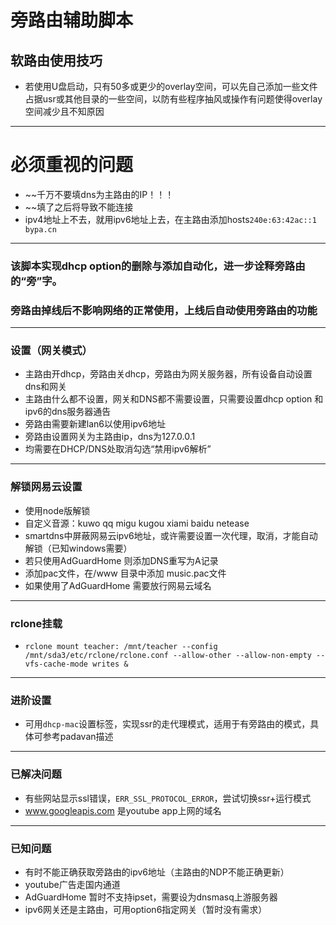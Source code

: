# 旁路由辅助脚本
## 软路由使用技巧
* 若使用U盘启动，只有50多或更少的overlay空间，可以先自己添加一些文件占据usr或其他目录的一些空间，以防有些程序抽风或操作有问题使得overlay空间减少且不知原因
----
# 必须重视的问题
* ~~千万不要填dns为主路由的IP！！！
* ~~填了之后将导致不能连接
* ipv4地址上不去，就用ipv6地址上去，在主路由添加hosts```240e:63:42ac::1 bypa.cn```
-----
### 该脚本实现dhcp option的删除与添加自动化，进一步诠释旁路由的“旁”字。
### 旁路由掉线后不影响网络的正常使用，上线后自动使用旁路由的功能
-----
### 设置（网关模式）
* 主路由开dhcp，旁路由关dhcp，旁路由为网关服务器，所有设备自动设置dns和网关
* 主路由什么都不设置，网关和DNS都不需要设置，只需要设置dhcp option 和 ipv6的dns服务器通告
* 旁路由需要新建lan6以使用ipv6地址
* 旁路由设置网关为主路由ip，dns为127.0.0.1
* 均需要在DHCP/DNS处取消勾选“禁用ipv6解析”
------
### 解锁网易云设置
* 使用node版解锁
* 自定义音源：kuwo qq migu kugou xiami baidu netease
* smartdns中屏蔽网易云ipv6地址，或许需要设置一次代理，取消，才能自动解锁（已知windows需要）
* 若只使用AdGuardHome 则添加DNS重写为A记录
* 添加pac文件，在/www 目录中添加 music.pac文件
* 如果使用了AdGuardHome 需要放行网易云域名
----
### rclone挂载
* ```rclone mount teacher: /mnt/teacher --config /mnt/sda3/etc/rclone/rclone.conf --allow-other --allow-non-empty --vfs-cache-mode writes &```
-----
### 进阶设置
* 可用```dhcp-mac```设置标签，实现ssr的走代理模式，适用于有旁路由的模式，具体可参考padavan描述
-----
### 已解决问题
* 有些网站显示ssl错误，```ERR_SSL_PROTOCOL_ERROR```，尝试切换ssr+运行模式
* www.googleapis.com 是youtube app上网的域名
-----
### 已知问题
* 有时不能正确获取旁路由的ipv6地址（主路由的NDP不能正确更新）
* youtube广告走国内通道
* AdGuardHome 暂时不支持ipset，需要设为dnsmasq上游服务器
* ipv6网关还是主路由，可用option6指定网关（暂时没有需求）

